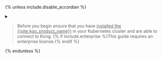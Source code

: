 {% unless include.disable_accordian %}
<details class="custom" markdown="1">
<summary>
<blockquote class="note">
  <p style="cursor: pointer">Before you begin ensure that you have <u>installed the {{site.kgo_product_name}}</u> in your Kubernetes cluster and are able to connect to Kong. {% if include.enterprise %}This guide requires an enterprise license.{% endif %}</p>
</blockquote>
</summary>

## Prerequisites
{% endunless %}

### Install CRDs
{% assign gwapi_version = "1.0.0" %}
{% if include.release.value == "1.0.x" %}
{% assign gwapi_version = "0.8.1" %}
{% endif %}

Below command installs all Gateway API resources that have graduated to GA or beta,
including `GatewayClass`, `Gateway`, `HTTPRoute`, and `ReferenceGrant`.

```shell
kubectl apply -f https://github.com/kubernetes-sigs/gateway-api/releases/download/v{{ gwapi_version }}/standard-install.yaml
```

If you want to use experimental resources and fields such as `TCPRoute`s and `UDPRoute`s, please run this command.

```shell
kubectl apply -f https://github.com/kubernetes-sigs/gateway-api/releases/download/v{{ gwapi_version }}/experimental-install.yaml
```

### Install {{ site.kgo_product_name }}

{% include snippets/gateway-operator/install_with_helm.md version=include.version release=include.release %}

{% if include.enterprise %}

### Enterprise License

{:.note}
> **Note:** This is an enterprise feature. In order to use it you'll need a [license](/gateway-operator/{{ page.release }}/license/)
> installed in your cluster so that {{ site.kgo_product_name }} can consume it.
{% endif %}

```yaml
echo "
apiVersion: configuration.konghq.com/v1alpha1
kind: KongLicense
metadata:
 name: kong-license
rawLicenseString: '$(cat ./license.json)'
" | kubectl apply -f -
```

{% unless include.disable_accordian %}
</details>
{% endunless %}
